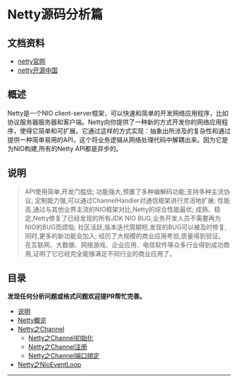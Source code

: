 # Netty源码分析篇

## 文档资料

- [netty官网](https://netty.io/)
- [netty开源中国](https://www.oschina.net/question/tag/netty)

## 概述

Netty是一个NIO client-server框架，可以快速和简单的开发网络应用程序，比如协议服务器服务器和客户端。Netty向你提供了一种新的方式开发你的网络应用程序，使得它简单和可扩展。它通过这样的方式实现：抽象出所涉及的复杂性和通过提供一种简单易用的API，这个将业务逻辑从网络处理代码中解耦出来。因为它是为NIO构建,所有的Netty API都是异步的。

## 说明

>API使用简单,开发门槛低;
 功能强大,预置了多种编解码功能,支持多种主流协议;
 定制能力强,可以通过ChannelHandler对通信框架进行灵活地扩展;
 性能高,通过与其他业界主流的NIO框架对比,Netty的综合性能最优;
 成熟、稳定,Netty修复了已经发现的所有JDK NIO BUG,业务开发人员不需要再为NIO的BUG而烦恼;
 社区活跃,版本迭代周期短,发现的BUG可以被及时修复,同时,更多的新功能会加入;
 经历了大规模的商业应用考验,质量得到验证。在互联网、大数据、网络游戏、企业应用、电信软件等众多行业得到成功商用,证明了它已经完全能够满足不同行业的商业应用了。
 

## 目录

**发现任何分析问题或格式问题欢迎提PR帮忙完善。**

- [说明](README.md)
- [Netty概览](md/netty.md)
- [Netty之Channel](md/channel/build.md)
	- [Netty之Channel初始化](md/channel/init.md)
    - [Netty之Channel注册](md/channel/register.md)
    - [Netty之Channel端口绑定](md/channel/bind.md)
- [Netty之NioEventLoop](md/nioeventloop/build.md)
------


